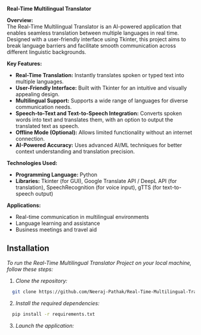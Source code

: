 **Real-Time Multilingual Translator**  

**Overview:**  
The Real-Time Multilingual Translator is an AI-powered application that enables seamless translation between multiple languages in real time. Designed with a user-friendly interface using Tkinter, this project aims to break language barriers and facilitate smooth communication across different linguistic backgrounds.  

**Key Features:**  
- **Real-Time Translation:** Instantly translates spoken or typed text into multiple languages.  
- **User-Friendly Interface:** Built with Tkinter for an intuitive and visually appealing design.  
- **Multilingual Support:** Supports a wide range of languages for diverse communication needs.  
- **Speech-to-Text and Text-to-Speech Integration:** Converts spoken words into text and translates them, with an option to output the translated text as speech.  
- **Offline Mode (Optional):** Allows limited functionality without an internet connection.  
- **AI-Powered Accuracy:** Uses advanced AI/ML techniques for better context understanding and translation precision.  

**Technologies Used:**  
- **Programming Language:** Python  
- **Libraries:** Tkinter (for GUI), Google Translate API / DeepL API (for translation), SpeechRecognition (for voice input), gTTS (for text-to-speech output)  

**Applications:**  
- Real-time communication in multilingual environments  
- Language learning and assistance  
- Business meetings and travel aid  

## Installation
*To run the Real-Time Multilingual Translator Project on your local machine, follow these steps:*

1. *Clone the repository:*
```bash
  git clone https://github.com/Neeraj-Pathak/Real-Time-Multilingual-Translator

```
2. *Install the required dependencies:*
```bash
  pip install -r requirements.txt
```
3. *Launch the application:*
   
